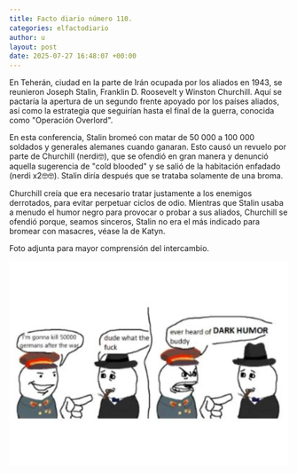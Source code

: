 ```yaml
---
title: Facto diario número 110.
categories: elfactodiario
author: u
layout: post
date: 2025-07-27 16:48:07 +00:00
---
```

En Teherán, ciudad en la parte de Irán ocupada por los aliados en 1943, se reunieron Joseph Stalin, Franklin D. Roosevelt y Winston Churchill. Aquí se pactaría la apertura de un segundo frente apoyado por los países aliados, así como la estrategia que seguirían hasta el final de la guerra, conocida como "Operación Overlord".

En esta conferencia, Stalin bromeó con matar de 50 000 a 100 000 soldados y generales alemanes cuando ganaran. Esto causó un revuelo por parte de Churchill (nerdi🤓), que se ofendió en gran manera y denunció aquella sugerencia de "cold blooded" y se salió de la habitación enfadado (nerdi x2🤓🤓). Stalin diría después que se trataba solamente de una broma.

Churchill creía que era necesario tratar justamente a los enemigos derrotados, para evitar perpetuar ciclos de odio. Mientras que Stalin usaba a menudo el humor negro para provocar o probar a sus aliados, Churchill se ofendió porque, seamos sinceros, Stalin no era el más indicado para bromear con masacres, véase la de Katyn.

Foto adjunta para mayor comprensión del intercambio.

![2025_07_27_16_48_28_untitled-1.webp](/assets/2025_07_27_16_48_28_untitled-1.webp)
